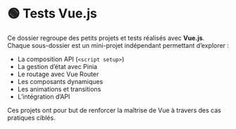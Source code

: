 # 🟢 Tests Vue.js

Ce dossier regroupe des petits projets et tests réalisés avec **Vue.js**.  
Chaque sous-dossier est un mini-projet indépendant permettant d’explorer :

- La composition API (`<script setup>`)
- La gestion d’état avec Pinia
- Le routage avec Vue Router
- Les composants dynamiques
- Les animations et transitions
- L’intégration d’API

Ces projets ont pour but de renforcer la maîtrise de Vue à travers des cas pratiques ciblés.
